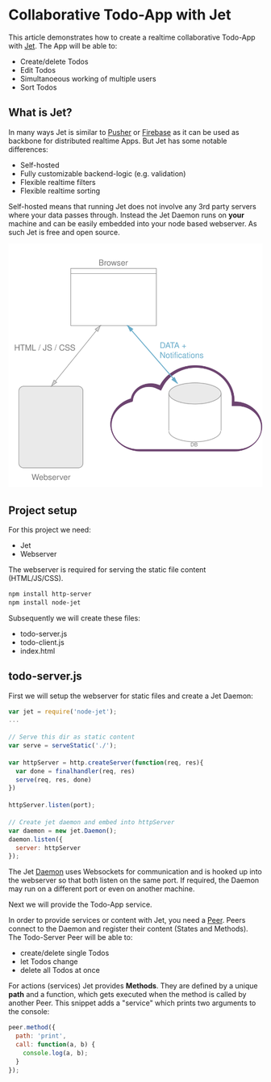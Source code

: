 # Collaborative Todo-App with Jet

This article demonstrates how to create a realtime collaborative Todo-App with
[Jet](http://jetbus.io). The App will be able to:

   - Create/delete Todos
   - Edit Todos
   - Simultanoeous working of multiple users
   - Sort Todos


## What is Jet?
 
In many ways Jet is similar to [Pusher](http://pusher.com) or [Firebase](http://firebase.com) as it
can be used as backbone for distributed realtime Apps.
But Jet has some notable differences:

   - Self-hosted
   - Fully customizable backend-logic (e.g. validation)
   - Flexible realtime filters
   - Flexible realtime sorting


Self-hosted means that running Jet does not involve any 3rd party servers where your data passes through.
Instead the Jet Daemon runs on **your** machine and can be easily embedded into your
node based webserver. As such Jet is free and open source.

![arch-push-3rd](./images/arch-pusher.svg)


## Project setup

For this project we need:

   - Jet
   - Webserver


The webserver is required for serving the static file content (HTML/JS/CSS).

```sh
npm install http-server
npm install node-jet
```

Subsequently we will create these files:

   - todo-server.js
   - todo-client.js
   - index.html

## todo-server.js
 
First we will setup the webserver for static files and create a Jet Daemon:

```javascript
var jet = require('node-jet');
...

// Serve this dir as static content 
var serve = serveStatic('./');

var httpServer = http.createServer(function(req, res){
  var done = finalhandler(req, res)
  serve(req, res, done)
})
 
httpServer.listen(port);

// Create jet daemon and embed into httpServer
var daemon = new jet.Daemon();
daemon.listen({
  server: httpServer
});
```

The Jet [Daemon](https://github.com/lipp/node-jet/blob/master/doc/daemon.md) uses Websockets 
for communication and is hooked up into the webserver so that
both listen on the same port. If required, the Daemon may run on a different port or even on another
machine.

Next we will provide the Todo-App service.

In order to provide services or content with Jet, you need a [Peer](https://github.com/lipp/node-jet/blob/master/doc/peer.md).
Peers connect to the Daemon and register their content (States and Methods).
The Todo-Server Peer will be able to:

   - create/delete single Todos
   - let Todos change
   - delete all Todos at once

For actions (services) Jet provides **Methods**. They are defined by a unique **path** and a function, 
which gets executed when the method is called by another Peer. This snippet adds a "service" which prints
two arguments to the console:

```javascript
peer.method({
  path: 'print',
  call: function(a, b) {
    console.log(a, b);
  }
});
```

